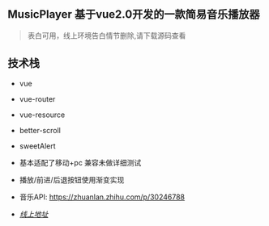 ## MusicPlayer 基于vue2.0开发的一款简易音乐播放器

> 表白可用，线上环境告白情节删除,请下载源码查看

## 技术栈
* vue
* vue-router
* vue-resource
* better-scroll
* sweetAlert
* 基本适配了移动+pc 兼容未做详细测试
* 播放/前进/后退按钮使用渐变实现
* 音乐API: https://zhuanlan.zhihu.com/p/30246788

* [*线上地址*](https://diaosi19.com/xiaoli/)
